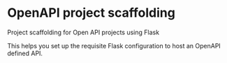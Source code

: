 # OpenAPI project scaffolding

Project scaffolding for Open API projects using Flask

This helps you set up the requisite Flask configuration to host an OpenAPI defined API.
